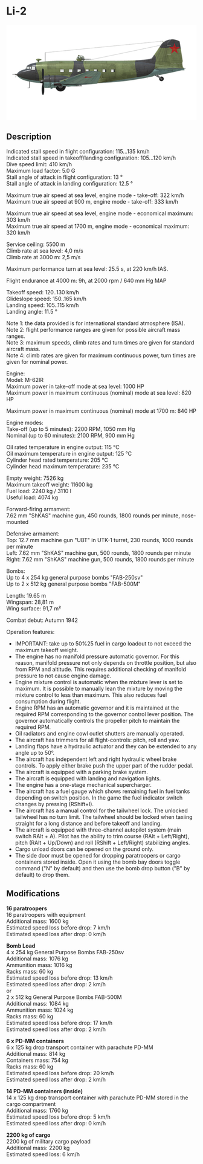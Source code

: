# Li-2

![li2](../images/planes/li2.png)

## Description

Indicated stall speed in flight configuration: 115...135 km/h  
Indicated stall speed in takeoff/landing configuration: 105...120 km/h  
Dive speed limit: 410 km/h  
Maximum load factor: 5.0 G  
Stall angle of attack in flight configuration: 13 °  
Stall angle of attack in landing configuration: 12.5 °  
  
Maximum true air speed at sea level, engine mode - take-off: 322 km/h  
Maximum true air speed at 900 m, engine mode - take-off: 333 km/h  
  
Maximum true air speed at sea level, engine mode - economical maximum: 303 km/h  
Maximum true air speed at 1700 m, engine mode - economical maximum: 320 km/h  
  
Service ceiling: 5500 m  
Climb rate at sea level: 4,0 m/s  
Climb rate at 3000 m: 2,5 m/s  
  
Maximum performance turn at sea level: 25.5 s, at 220 km/h IAS.  
  
Flight endurance at 4000 m: 9h, at 2000 rpm / 640 mm Hg MAP  
  
Takeoff speed: 120..130 km/h  
Glideslope speed: 150..165 km/h  
Landing speed: 105..115 km/h  
Landing angle: 11.5 °  
  
Note 1: the data provided is for international standard atmosphere (ISA).  
Note 2: flight performance ranges are given for possible aircraft mass ranges.  
Note 3: maximum speeds, climb rates and turn times are given for standard aircraft mass.  
Note 4: climb rates are given for maximum continuous power, turn times are given for nominal power.  
  
Engine:  
Model: M-62IR  
Maximum power in take-off mode at sea level: 1000 HP  
Maximum power in maximum continuous (nominal) mode at sea level: 820 HP  
  
Maximum power in maximum continuous (nominal) mode at 1700 m: 840 HP  
  
Engine modes:  
Take-off (up to 5 minutes): 2200 RPM, 1050 mm Hg  
Nominal (up to 60 minutes): 2100 RPM, 900 mm Hg  
  
Oil rated temperature in engine output: 115 °C  
Oil maximum temperature in engine output: 125 °C  
Cylinder head rated temperature: 205 °C  
Cylinder head maximum temperature: 235 °C  
  
Empty weight: 7526 kg  
Maximum takeoff weight: 11600 kg  
Fuel load: 2240 kg / 3110 l  
Useful load: 4074 kg   
  
Forward-firing armament:  
7.62 mm "ShKAS" machine gun, 450 rounds, 1800 rounds per minute, nose-mounted  
  
Defensive armament:  
Top: 12.7 mm machine gun "UBT" in UTK-1 turret, 230 rounds, 1000 rounds per minute  
Left: 7.62 mm "ShKAS" machine gun, 500 rounds, 1800 rounds per minute  
Right: 7.62 mm "ShKAS" machine gun, 500 rounds, 1800 rounds per minute  
  
Bombs:  
Up to 4 x 254 kg general purpose bombs "FAB-250sv"  
Up to 2 x 512 kg general purpose bombs "FAB-500M"  
  
Length: 19.65 m  
Wingspan: 28,81 m   
Wing surface: 91,7 m²  
  
Combat debut: Autumn 1942  
  
Operation features:  
- IMPORTANT: take up to 50%25 fuel in cargo loadout to not exceed the maximum takeoff weight.  
- The engine has no manifold pressure automatic governor. For this reason, manifold pressure not only depends on throttle position, but also from RPM and altitude. This requires additional checking of manifold pressure to not cause engine damage.  
- Engine mixture control is automatic when the mixture lever is set to maximum. It is possible to manually lean the mixture by moving the mixture control to less than maximum. This also reduces fuel consumption during flight.  
- Engine RPM has an automatic governor and it is maintained at the required RPM corresponding to the governor control lever position. The governor automatically controls the propeller pitch to maintain the required RPM.  
- Oil radiators and engine cowl outlet shutters are manually operated.  
- The aircraft has trimmers for all flight-controls: pitch, roll and yaw.  
- Landing flaps have a hydraulic actuator and they can be extended to any angle up to 50°.  
- The aircraft has independent left and right hydraulic wheel brake controls. To apply either brake push the upper part of the rudder pedal.  
- The aircraft is equipped with a parking brake system.  
- The aircraft is equipped with landing and navigation lights.  
- The engine has a one-stage mechanical supercharger.  
- The aircraft has a fuel gauge which shows remaining fuel in fuel tanks depending on switch position. In the game the fuel indicator switch changes by pressing (RShift+I).  
- The aircraft has a manual control for the tailwheel lock. The unlocked tailwheel has no turn limit. The tailwheel should be locked when taxiing straight for a long distance and before takeoff and landing.  
- The aircraft is equipped with three-channel autopilot system (main switch RAlt + A). Pilot has the ability to trim course (RAlt + Left/Right), pitch (RAlt + Up/Down) and roll (RShift + Left/Right) stabilizing angles.  
- Cargo unload doors can be opened on the ground only.  
- The side door must be opened for dropping paratroopers or cargo containers stored inside. Open it using the bomb bay doors toggle command ("N" by default) and then use the bomb drop button ("B" by default) to drop them.

## Modifications

**16 paratroopers**  
16 paratroopers with equipment  
Additional mass: 1600 kg  
Estimated speed loss before drop: 7 km/h  
Estimated speed loss after drop: 0 km/h

**Bomb Load**  
4 x 254 kg General Purpose Bombs FAB-250sv  
Additional mass: 1076 kg  
Ammunition mass: 1016 kg  
Racks mass: 60 kg  
Estimated speed loss before drop: 13 km/h  
Estimated speed loss after drop: 2 km/h  
or  
2 x 512 kg General Purpose Bombs FAB-500M  
Additional mass: 1084 kg  
Ammunition mass: 1024 kg  
Racks mass: 60 kg  
Estimated speed loss before drop: 17 km/h  
Estimated speed loss after drop: 2 km/h

**6 x PD-MM containers**  
6 x 125 kg drop transport container with parachute PD-MM  
Additional mass: 814 kg  
Containers mass: 754 kg  
Racks mass: 60 kg  
Estimated speed loss before drop: 20 km/h  
Estimated speed loss after drop: 2 km/h

**14 PD-MM containers (inside)**  
14 x 125 kg drop transport container with parachute PD-MM stored in the cargo compartment  
Additional mass: 1760 kg  
Estimated speed loss before drop: 5 km/h  
Estimated speed loss after drop: 0 km/h

**2200 kg of cargo**  
2200 kg of military cargo payload  
Additional mass: 2200 kg  
Estimated speed loss: 6 km/h
